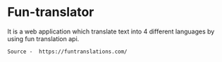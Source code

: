 # Fun-translator
   It is a web application which translate text into 4 different languages by using fun translation api.
    
    Source -  https://funtranslations.com/

